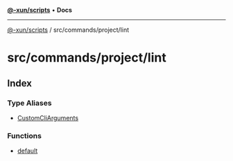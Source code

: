 [**@-xun/scripts**](../../../../README.md) • **Docs**

***

[@-xun/scripts](../../../../README.md) / src/commands/project/lint

# src/commands/project/lint

## Index

### Type Aliases

- [CustomCliArguments](type-aliases/CustomCliArguments.md)

### Functions

- [default](functions/default.md)
